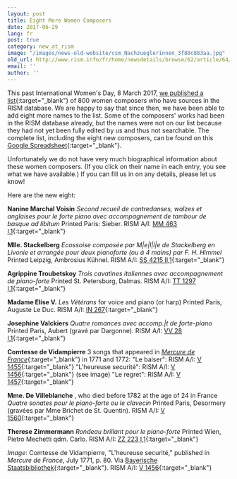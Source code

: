 ```yaml
---
layout: post
title: Eight More Women Composers
date: 2017-06-29
lang: fr
post: true
category: new_at_rism
image: "/images/news-old-website/csm_Nachzueglerinnen_3f80c883aa.jpg"
old_url: http://www.rism.info/fr/home/newsdetails/browse/62/article/64/eight-more-women-composers.html
email: ''
author: ''
---
```


This past International Women's Day, 8 March 2017, [we published a list](/events/2017/03/08/international-womens-day-women-composers-in.html){:target="_blank"} of 800 women composers who have sources in the RISM database. We are happy to say that since then, we have been able to add eight more names to the list. Some of the composers' works had been in the RISM database already, but the names were not on our list because they had not yet been fully edited by us and thus not searchable. The complete list, including the eight new composers, can be found on this [Google Spreadsheet](https://docs.google.com/spreadsheets/d/1CsgG08vTu8wL8_K7EDNMlJ7QG904qEwy4vpkvrPBp6g/edit?usp=sharing){:target="_blank"}.

Unfortunately we do not have very much biographical information about these women composers. (If you click on their name in each entry, you see what we have available.) If you can fill us in on any details, please let us know!

Here are the new eight:

**Nanine Marchal Voisin**
_Second recueil de contredanses, walzes et anglaises pour le forte piano avec accompagnement de tambour de basque ad libitum_
Printed Paris: Sieber. RISM A/I: [MM 463 I,1](https://opac.rism.info/search?id=00000991000146){:target="_blank"}

**Mlle. Stackelberg**
_Ecossoise composée par M|e|l|l|e de Stackelberg en Livonie et arrangée pour deux pianoforte (ou à 4 mains) par F. H. Himmel_
Printed Leipzig, Ambrosius Kühnel. RISM A/I: [SS 4215 II,1](https://opac.rism.info/search?id=00000991002772){:target="_blank"}

**Agrippine Troubetskoy**
_Trois cavatines italiennes avec accompagnement de piano-forte_
Printed St. Petersburg, Dalmas. RISM A/I: [TT 1297 I,1](https://opac.rism.info/search?id=00000991004436){:target="_blank"}

**Madame Elise V.**
_Les Vétérans_ for voice and piano (or harp)
Printed Paris, Auguste Le Duc. RISM A/I: [IN 267](https://opac.rism.info/search?id=00000990073128){:target="_blank"}

**Josephine Valckiers**
_Quatre romances avec accomp.|t de forte-piano_
Printed Paris, Aubert (gravé par Dargonne). RISM A/I: [VV 28 I,1](https://opac.rism.info/search?id=00000991004815){:target="_blank"}

**Comtesse de Vidampierre**
3 songs that appeared in [_Mercure de France_](http://gazetier-universel.gazettes18e.fr/periodique/mercure-de-france-1-1724-1778){:target="_blank"} in 1771 and 1772:
"Le baiser": RISM A/I: [V 1455](https://opac.rism.info/search?id=00000990066465){:target="_blank"}
"L'heureuse securité": RISM A/I: [V 1456](https://opac.rism.info/search?id=00000990066466){:target="_blank"} (see image)
"Le regret": RISM A/I: [V 1457](https://opac.rism.info/search?id=00000990066467){:target="_blank"}

**Mme. De Villeblanche** , who died before 1782 at the age of 24 in France
_Quatre sonates pour le piano-forte ou le clavecin_
Printed Paris, Desormery (gravées par Mme Brichet de St. Quentin). RISM A/I: [V 1560](https://opac.rism.info/search?id=00000990066570){:target="_blank"}

**Therese Zimmermann**
_Rondeau brillant pour le piano-forte_
Printed Wien, Pietro Mechetti qdm. Carlo. RISM A/I: [ZZ 223 I,1](https://opac.rism.info/search?id=00000991007438){:target="_blank"}


_Image_: Comtesse de Vidampierre, "L'heureuse securité," published in _Mercure de France_, July 1771, p. 80. Via [Bayerische Staatsbibliothek](http://www.mdz-nbn-resolving.de/urn/resolver.pl?urn=urn:nbn:de:bvb:12-bsb10407393-8){:target="_blank"}. RISM A/I: [V 1456](https://opac.rism.info/search?id=00000990066466){:target="_blank"}


